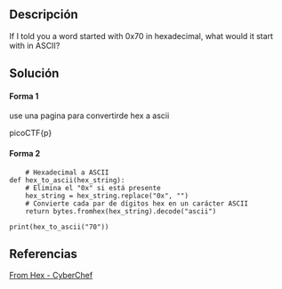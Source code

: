 ## Descripción

If I told you a word started with 0x70 in hexadecimal, what would it start with in ASCII?
## Solución

#### Forma 1

use una pagina para convertirde hex a ascii

picoCTF{p}

#### Forma 2

```pyhon
	# Hexadecimal a ASCII
def hex_to_ascii(hex_string):
    # Elimina el "0x" si está presente
    hex_string = hex_string.replace("0x", "")
    # Convierte cada par de dígitos hex en un carácter ASCII
    return bytes.fromhex(hex_string).decode("ascii")
    
print(hex_to_ascii("70"))

```
## Referencias

[From Hex - CyberChef](https://gchq.github.io/CyberChef/#recipe=From_Hex\('0x'\)&input=MHg3MA)